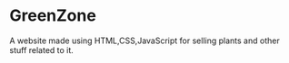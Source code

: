 # GreenZone
A website made using HTML,CSS,JavaScript for selling plants and other stuff related to it.
